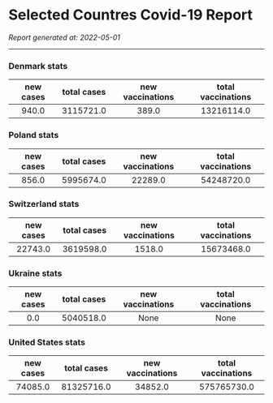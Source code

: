 # Selected Countres Covid-19 Report

*Report generated at: 2022-05-01*

---


  
### Denmark stats

| new cases | total cases | new vaccinations | total vaccinations |
|:---------:|:-----------:|:----------------:|:------------------:|
|940.0|3115721.0|389.0| 13216114.0|
  
### Poland stats

| new cases | total cases | new vaccinations | total vaccinations |
|:---------:|:-----------:|:----------------:|:------------------:|
|856.0|5995674.0|22289.0| 54248720.0|
  
### Switzerland stats

| new cases | total cases | new vaccinations | total vaccinations |
|:---------:|:-----------:|:----------------:|:------------------:|
|22743.0|3619598.0|1518.0| 15673468.0|
  
### Ukraine stats

| new cases | total cases | new vaccinations | total vaccinations |
|:---------:|:-----------:|:----------------:|:------------------:|
|0.0|5040518.0|None| None|
  
### United States stats

| new cases | total cases | new vaccinations | total vaccinations |
|:---------:|:-----------:|:----------------:|:------------------:|
|74085.0|81325716.0|34852.0| 575765730.0|
  
